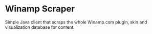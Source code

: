 Winamp Scraper
==============

Simple Java client that scraps the whole Winamp.com plugin, skin and visualization database for content.
